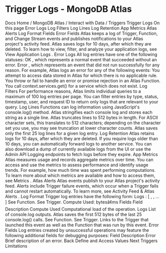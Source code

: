 # Trigger Logs - MongoDB Atlas


Docs Home / MongoDB Atlas / Interact with Data / Triggers Trigger Logs On this page Error Logs Log Filters Log Lines Log Retention App Metrics Atlas Alerts Log Format Fields Error Fields Atlas keeps a log of Trigger, Function, and Change Stream events and
publishes notifications to your Atlas project's activity feed. Atlas saves
logs for 10 days, after which they are deleted. To learn how to view, filter, and analyze your application logs, see View Application Logs . Error Logs All log entries have one of the following statuses: OK , which represents a normal event that succeeded without an error. Error , which represents an event that did not run successfully for
any reason. For example, Atlas logs an error for any of the following
events: You attempt to access data stored in Atlas for which there is no
applicable rule. You throw or fail to handle an error or promise rejection in an Atlas
Function. You call context.services.get() for a service which does not exist. Log Filters For performance reasons, Atlas limits individual queries to a
maximum of 100 log entries per page. You can filter entries by type,
status, timestamp, user, and request ID to return only logs that are
relevant to your query. Log Lines Functions can log information using JavaScript's console.log() method. Atlas stringifies each console log and stores each string
as a single line. Atlas truncates lines to 512 bytes in length.
For ASCII character sets, this translates to 512 characters; depending
on the character set you use, you may see truncation at lower character
counts. Atlas saves only the first 25 log lines for a given log entry. Log Retention Atlas retains logs for 10 days, after which they are deleted. If you require logs older than 10 days, you can automatically forward logs to another service. You
can also download a dump of currently available logs from the UI or use
the Admin API Logging endpoints to
fetch logs before they expire. App Metrics Atlas measures usage and records aggregate metrics over time. You can access
and use the metrics to assess performance and identify usage trends. For
example, how much time was spent performing computations. To learn more about which metrics are available and how to access them,
see Metrics . Atlas Alerts Atlas events publish to your Atlas project's activity feed.
Alerts include Trigger failure events, which occur when a Trigger fails and
cannot restart automatically. To learn more, see Activity Feed & Atlas Alerts . Log Format Trigger log entries have the following form: Logs : [ <log line>, <log line>, ... ] See Function. See Trigger. Compute Used: <number> bytesâ¢ms Fields Field Description Compute Used Computational load of the operation. Logs List of console.log outputs. Atlas saves the first 512 bytes
of the last 25 console.log() calls. See Function. See Trigger. Links to the Trigger that launched this event as well as the Function
that was run by this event. Error Fields Log entries created by unsuccessful operations may feature the following additional
fields for debugging purposes: Field Description Error Brief description of an error. Back Define and Access Values Next Triggers Limitations

